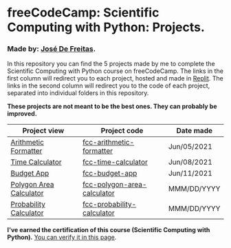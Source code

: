 # freeCodeCamp: Scientific Computing with Python: Projects.
### Made by: [José De Freitas](https://github.com/JoseDeFreitas/).

In this repository you can find the 5 projects made by me to complete the Scientific Computing with Python course on freeCodeCamp. The links in the first column will redirect you to each project, hosted and made in [Replit](https://replit.com/). The links in the second column will redirect you to the code of each project, separated into individual folders in this repository.

**These projects are not meant to be the best ones. They can probably be improved.**

Project view | Project code | Date made
-------- | -------- | ---------
[Arithmetic Formatter](https://replit.com/@JoseDeFreitas/fcc-arithmetic-formatter) | [fcc-arithmetic-formatter](/fcc-arithmetic-formatter) | Jun/05/2021
[Time Calculator](https://replit.com/@JoseDeFreitas/fcc-time-calculator) | [fcc-time-calculator](/fcc-time-calculator) | Jun/08/2021
[Budget App](https://replit.com/@JoseDeFreitas/fcc-budget-app) | [fcc-budget-app](/fcc-budget-app) | Jun/11/2021
[Polygon Area Calculator](https://replit.com/@JoseDeFreitas/fcc-polygon-area-calculator) | [fcc-polygon-area-calculator](/fcc-polygon-area-calculator) | MMM/DD/YYYY
[Probability Calculator](https://replit.com/@JoseDeFreitas/fcc-probability-calculator) | [fcc-probability-calculator](/fcc-probability-calculator) | MMM/DD/YYYY

**I've earned the certification of this course (Scientific Computing with Python).** [You can verify it in this page](https://www.freecodecamp.org/certification/josedefreitas/scientific-computing-with-python).
